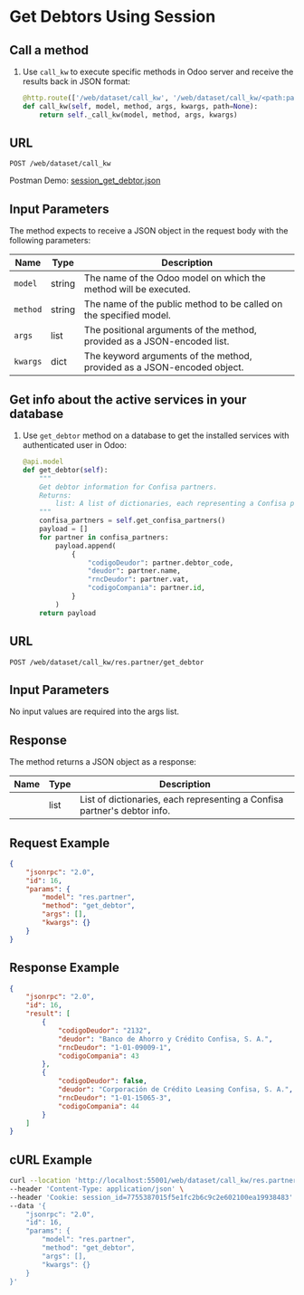 Get Debtors Using Session
===========================================

Call a method
-------------

1. Use `call_kw` to execute specific methods in Odoo server and receive the results back in JSON format:

    ```python
    @http.route(['/web/dataset/call_kw', '/web/dataset/call_kw/<path:path>'], type='json', auth="user")
    def call_kw(self, model, method, args, kwargs, path=None):
        return self._call_kw(model, method, args, kwargs)
    ```

## URL

```
POST /web/dataset/call_kw
```

Postman Demo: [session_get_debtor.json](postman_collection.json)

## Input Parameters

The method expects to receive a JSON object in the request body with the following parameters:

| Name        | Type    | Description                                                                   |
|-------------|---------|-------------------------------------------------------------------------------|
| `model`     | string  | The name of the Odoo model on which the method will be executed.              |
| `method`    | string  | The name of the public method to be called on the specified model.            |
| `args`      | list    | The positional arguments of the method, provided as a JSON-encoded list.      |
| `kwargs`    | dict    | The keyword arguments of the method, provided as a JSON-encoded object.       |

Get info about the active services in your database
-------------------------------------

1. Use `get_debtor` method on a database to get the installed services with authenticated user in Odoo:

    ```python
    @api.model
    def get_debtor(self):
        """
        Get debtor information for Confisa partners.
        Returns:
            list: A list of dictionaries, each representing a Confisa partner's debtor information.
        """
        confisa_partners = self.get_confisa_partners()
        payload = []
        for partner in confisa_partners:
            payload.append(
                {
                    "codigoDeudor": partner.debtor_code,
                    "deudor": partner.name,
                    "rncDeudor": partner.vat,
                    "codigoCompania": partner.id,
                }
            )
        return payload
    ```

## URL

```
POST /web/dataset/call_kw/res.partner/get_debtor
```

## Input Parameters

No input values are required into the args list.

## Response

The method returns a JSON object as a response:

| Name                 | Type    | Description                                                               |
|----------------------|---------|---------------------------------------------------------------------------|
|                      | list    | List of dictionaries, each representing a Confisa partner's debtor info.  |

## Request Example

```json
{
    "jsonrpc": "2.0",
    "id": 16,
    "params": {
        "model": "res.partner",
        "method": "get_debtor",
        "args": [],
        "kwargs": {}
    }
}
```

## Response Example

```json
{
    "jsonrpc": "2.0",
    "id": 16,
    "result": [
        {
            "codigoDeudor": "2132",
            "deudor": "Banco de Ahorro y Crédito Confisa, S. A.",
            "rncDeudor": "1-01-09009-1",
            "codigoCompania": 43
        },
        {
            "codigoDeudor": false,
            "deudor": "Corporación de Crédito Leasing Confisa, S. A.",
            "rncDeudor": "1-01-15065-3",
            "codigoCompania": 44
        }
    ]
}
```

## cURL Example

```bash
curl --location 'http://localhost:55001/web/dataset/call_kw/res.partner/get_debtor' \
--header 'Content-Type: application/json' \
--header 'Cookie: session_id=7755387015f5e1fc2b6c9c2e602100ea19938483' \
--data '{
    "jsonrpc": "2.0",
    "id": 16,
    "params": {
        "model": "res.partner",
        "method": "get_debtor",
        "args": [],
        "kwargs": {}
    }
}'
```
